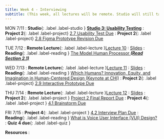 ```yaml
---
title: Week 4 - Interviewing
subtitle: (This week, all lectures will be remote. Studio will still take place in-person.)
---
```


MON 7/11
: **Studio**{: .label .label-studio } [**Studio 3: Usability Testing**](#)
: **Project 2**{: .label .label-project} [2.7 Usability Test Due](https://docs.google.com/document/d/1jBpAAl-n5CD9RQ80euJtm-HOQG5-b4oIVtJtV0JLbHU/edit#heading=h.t0wuibm0j7wh)
: **Project 2**{: .label .label-project} [2.8 Figma Prototype Revision Due](https://docs.google.com/document/d/1jBpAAl-n5CD9RQ80euJtm-HOQG5-b4oIVtJtV0JLbHU/edit#heading=h.lqnva0hlo85q)


TUE 7/12
: **Remote Lecture**{: .label .label-lecture }[Lecture 10](https://bcourses.berkeley.edu/courses/1515859/external_tools/78985)
  : [Slides](https://drive.google.com/drive/folders/1QaZaZay39VsE3DDVGFWscu2TYw-M21s2?usp=sharing)
: **Reading**{: .label .label-reading } [The Model Human Processor **_(Read Section 2.1)_**](https://drive.google.com/file/d/1nyEJi3EVMs7AONeO1zUbmHCvHsaXvbTd/view?usp=sharing)

WED 7/13
: **Remote Lecture**{: .label .label-lecture }[Lecture 11](https://bcourses.berkeley.edu/courses/1515859/external_tools/78985)
: [Slides](https://drive.google.com/drive/folders/1QaZaZay39VsE3DDVGFWscu2TYw-M21s2?usp=sharing)
: **Reading**{: .label .label-reading } [Which Humans? Innovation, Equity, and Imagination in Human-Centered Design (Keynote at CHI)](https://www.youtube.com/watch?v=kDcz44ifdQw)
: **Project 2**{: .label .label-project} [2.9 Interactive Prototype Due](https://docs.google.com/document/d/1jBpAAl-n5CD9RQ80euJtm-HOQG5-b4oIVtJtV0JLbHU/edit#heading=h.e7n16pghvnnh)

THU 7/14
: **Remote Lecture**{: .label .label-lecture }[Lecture 12](https://bcourses.berkeley.edu/courses/1515859/external_tools/78985)
  : [Slides](https://drive.google.com/drive/folders/1QaZaZay39VsE3DDVGFWscu2TYw-M21s2?usp=sharing)
: **Project 2**{: .label .label-project } [Project 2 Final Report Due](https://docs.google.com/document/d/1jBpAAl-n5CD9RQ80euJtm-HOQG5-b4oIVtJtV0JLbHU/edit#heading=h.jkpnhpb9btea)
: **Project 4**{: .label .label-project } [4.1 Brainstorm Due](https://docs.google.com/document/d/1EXzERZ7lBEhtPJg8pLuv9EcLn-JCeEzRtZX8mVKX2HU/edit#heading=h.3w0z2yjoskzq)

FRI 7/15
: **Project 4**{: .label .label-project } [4.2 Interview Plan Due](https://docs.google.com/document/d/1EXzERZ7lBEhtPJg8pLuv9EcLn-JCeEzRtZX8mVKX2HU/edit#heading=h.3w0z2yjoskzq)
: **Reading**{: .label .label-reading } [What is Voice User Interface (VUI) Design?](https://www.kathrynsadler.com/vui-design)
: **Quiz 4 due**{: .label .label-quiz }

**Resources**
: 
